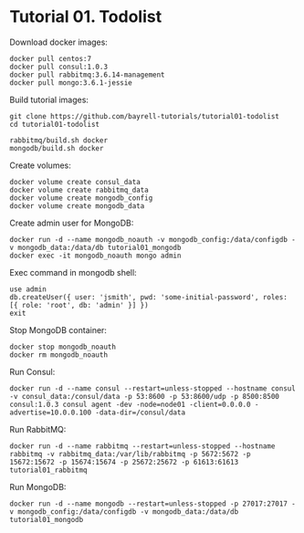 # Tutorial 01. Todolist


Download docker images:
```
docker pull centos:7
docker pull consul:1.0.3
docker pull rabbitmq:3.6.14-management
docker pull mongo:3.6.1-jessie
```


Build tutorial images:
```
git clone https://github.com/bayrell-tutorials/tutorial01-todolist
cd tutorial01-todolist

rabbitmq/build.sh docker
mongodb/build.sh docker
```


Create volumes:
```
docker volume create consul_data
docker volume create rabbitmq_data
docker volume create mongodb_config
docker volume create mongodb_data
```


Create admin user for MongoDB:
```
docker run -d --name mongodb_noauth -v mongodb_config:/data/configdb -v mongodb_data:/data/db tutorial01_mongodb
docker exec -it mongodb_noauth mongo admin
```


Exec command in mongodb shell:
```
use admin
db.createUser({ user: 'jsmith', pwd: 'some-initial-password', roles: [{ role: 'root', db: 'admin' }] })
exit
```


Stop MongoDB container:
```
docker stop mongodb_noauth
docker rm mongodb_noauth
```


Run Consul:
```
docker run -d --name consul --restart=unless-stopped --hostname consul -v consul_data:/consul/data -p 53:8600 -p 53:8600/udp -p 8500:8500 consul:1.0.3 consul agent -dev -node=node01 -client=0.0.0.0 -advertise=10.0.0.100 -data-dir=/consul/data
```


Run RabbitMQ:
```
docker run -d --name rabbitmq --restart=unless-stopped --hostname rabbitmq -v rabbitmq_data:/var/lib/rabbitmq -p 5672:5672 -p 15672:15672 -p 15674:15674 -p 25672:25672 -p 61613:61613 tutorial01_rabbitmq
```


Run MongoDB:
```
docker run -d --name mongodb --restart=unless-stopped -p 27017:27017 -v mongodb_config:/data/configdb -v mongodb_data:/data/db tutorial01_mongodb
```

